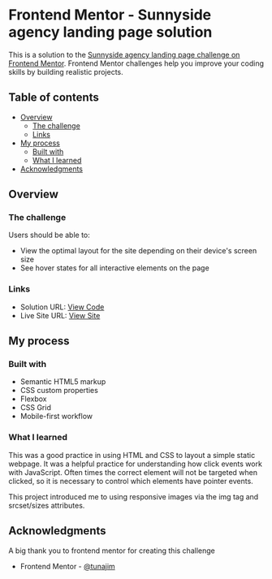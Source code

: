 # Frontend Mentor - Sunnyside agency landing page solution

This is a solution to the [Sunnyside agency landing page challenge on Frontend Mentor](https://www.frontendmentor.io/challenges/sunnyside-agency-landing-page-7yVs3B6ef). Frontend Mentor challenges help you improve your coding skills by building realistic projects.

## Table of contents

- [Overview](#overview)
  - [The challenge](#the-challenge)
  - [Links](#links)
- [My process](#my-process)
  - [Built with](#built-with)
  - [What I learned](#what-i-learned)
- [Acknowledgments](#acknowledgments)

## Overview

### The challenge

Users should be able to:

- View the optimal layout for the site depending on their device's screen size
- See hover states for all interactive elements on the page

### Links

- Solution URL: [View Code](https://github.com/tunajim/sunnyside-agency-landing-page)
- Live Site URL: [View Site](https://tunajim.github.io/sunnyside-agency-landing-page/)

## My process

### Built with

- Semantic HTML5 markup
- CSS custom properties
- Flexbox
- CSS Grid
- Mobile-first workflow


### What I learned

This was a good practice in using HTML and CSS to layout a simple static webpage.  It was a helpful practice for understanding how click events work with JavaScript.  Often times the correct element will not be targeted when clicked, so it is necessary to control which elements have pointer events.  

This project introduced me to using responsive images via the img tag and srcset/sizes attributes.


## Acknowledgments

A big thank you to frontend mentor for creating this challenge

- Frontend Mentor - [@tunajim](https://www.frontendmentor.io/profile/tunajim)

